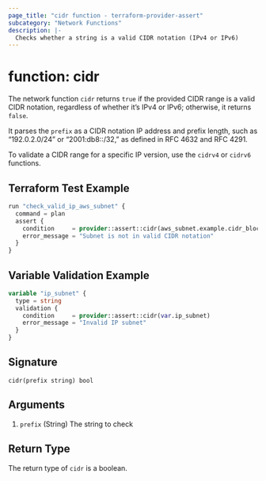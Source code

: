 ```yaml
---
page_title: "cidr function - terraform-provider-assert"
subcategory: "Network Functions"
description: |-
  Checks whether a string is a valid CIDR notation (IPv4 or IPv6)
---
```


# function: cidr



The network function `cidr` returns `true` if the provided CIDR range is a valid CIDR notation, regardless of whether it’s IPv4 or IPv6; otherwise, it returns `false`.

It parses the `prefix` as a CIDR notation IP address and prefix length, such as “192.0.2.0/24” or “2001:db8::/32,” as defined in RFC 4632 and RFC 4291.

To validate a CIDR range for a specific IP version, use the `cidrv4` or `cidrv6` functions.

## Terraform Test Example

```terraform
run "check_valid_ip_aws_subnet" {
  command = plan
  assert {
    condition     = provider::assert::cidr(aws_subnet.example.cidr_block)
    error_message = "Subnet is not in valid CIDR notation"
  }
}
```

## Variable Validation Example

```terraform
variable "ip_subnet" {
  type = string
  validation {
    condition     = provider::assert::cidr(var.ip_subnet)
    error_message = "Invalid IP subnet"
  }
}
```

## Signature

<!-- signature generated by tfplugindocs -->
```text
cidr(prefix string) bool
```

## Arguments

<!-- arguments generated by tfplugindocs -->
1. `prefix` (String) The string to check


## Return Type

The return type of `cidr` is a boolean.
